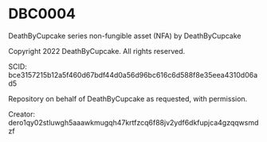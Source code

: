 # DBC0004
DeathByCupcake series non-fungible asset (NFA) by DeathByCupcake

Copyright 2022 DeathByCupcake. All rights reserved.

SCID: bce3157215b12a5f460d67bdf44d0a56d96bc616c6d588f8e35eea4310d06ad5

Repository on behalf of DeathByCupcake as requested, with permission.

Creator: dero1qy02stluwgh5aaawkmugqh47krtfzcq6f88jv2ydf6dkfupjca4gzqqwsmdzf
